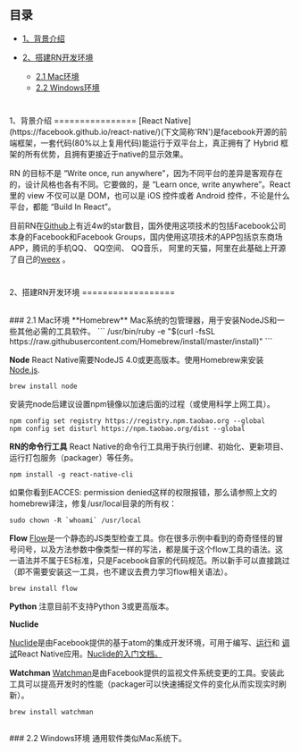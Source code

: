 目录
--------------
+ [1、背景介绍](#1)

+ [2、搭建RN开发环境](#2)
  * [2.1 Mac环境](#2.1)
  * [2.2 Windows环境](#2.2)




<h1 id="1"></h1>
1、背景介绍
================
[React Native](https://facebook.github.io/react-native/)(下文简称'RN')是facebook开源的前端框架，一套代码(80%以上复用代码)能运行于双平台上，真正拥有了 Hybrid 框架的所有优势，且拥有更接近于native的显示效果。

RN 的目标不是 “Write once, run anywhere"，因为不同平台的差异是客观存在的，设计风格也各有不同。它要做的，是 “Learn once, write anywhere”。React 里的 view 不仅可以是 DOM，也可以是 iOS 控件或者 Android 控件，不论是什么平台，都能 “Build In React”。

目前RN在[Github](https://github.com/facebook/react-native)上有近4w的star数目，国外使用这项技术的包括Facebook公司本身的Facebook和Facebook Groups，国内使用这项技术的APP包括京东商场APP，腾讯的手机QQ、 QQ空间、 QQ音乐， 阿里的天猫，阿里在此基础上开源了自己的[weex](https://github.com/alibaba/weex) 。

<h1 id="2"></h1>
2、搭建RN开发环境
==================
<h2 id="2.1"></h2>
### 2.1 Mac环境
**Homebrew**
Mac系统的包管理器，用于安装NodeJS和一些其他必需的工具软件。
```
/usr/bin/ruby -e "$(curl -fsSL https://raw.githubusercontent.com/Homebrew/install/master/install)"
```

**Node**
React Native需要NodeJS 4.0或更高版本。使用Homebrew来安装[Node.js](https://nodejs.org/en/).
```
brew install node
```

安装完node后建议设置npm镜像以加速后面的过程（或使用科学上网工具）。
```
npm config set registry https://registry.npm.taobao.org --global
npm config set disturl https://npm.taobao.org/dist --global
```

**RN的命令行工具**
React Native的命令行工具用于执行创建、初始化、更新项目、运行打包服务（packager）等任务。
```
npm install -g react-native-cli
```

如果你看到EACCES: permission denied这样的权限报错，那么请参照上文的homebrew译注，修复/usr/local目录的所有权：
```
sudo chown -R `whoami` /usr/local
```

**Flow**
[Flow](https://www.flowtype.org/)是一个静态的JS类型检查工具。你在很多示例中看到的奇奇怪怪的冒号问号，以及方法参数中像类型一样的写法，都是属于这个flow工具的语法。这一语法并不属于ES标准，只是Facebook自家的代码规范。所以新手可以直接跳过（即不需要安装这一工具，也不建议去费力学习flow相关语法）。
```
brew install flow
```

**Python**
注意目前不支持Python 3或更高版本。

**Nuclide**

[Nuclide](https://nuclide.io/)是由Facebook提供的基于atom的集成开发环境，可用于编写、[运行](https://nuclide.io/docs/platforms/react-native/#running-applications)和 [调试](https://nuclide.io/docs/platforms/react-native/#debugging)React Native应用。[Nuclide的入门文档。](https://nuclide.io/docs/quick-start/getting-started/)

**Watchman**
[Watchman](https://facebook.github.io/watchman/docs/install.html)是由Facebook提供的监视文件系统变更的工具。安装此工具可以提高开发时的性能（packager可以快速捕捉文件的变化从而实现实时刷新）。
```
brew install watchman
```

<h2 id="2.2"></h2>
### 2.2 Windows环境
通用软件类似Mac系统下。
